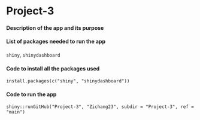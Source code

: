 # Project-3

#### Description of the app and its purpose

#### List of packages needed to run the app
`shiny`, `shinydashboard`

#### Code to install all the packages used
`install.packages(c("shiny", "shinydashboard"))`

#### Code to run the app
`shiny::runGitHub("Project-3", "Zichang23", subdir = "Project-3", ref = "main")`
